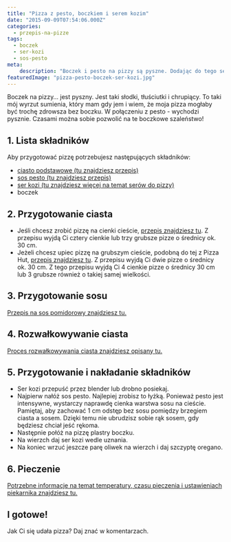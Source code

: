 ```yaml
---
title: "Pizza z pesto, boczkiem i serem kozim"
date: "2015-09-09T07:54:06.000Z"
categories: 
  - przepis-na-pizze
tags: 
  - boczek
  - ser-kozi
  - sos-pesto
meta: 
    description: "Boczek i pesto na pizzy są pyszne. Dodając do tego ser kozi, jest to połączenie grzechu warte. Spróbuj pizzy z pesto, boczkiem i serem kozim."
featuredImage: "pizza-pesto-boczek-ser-kozi.jpg"
---
```


Boczek na pizzy… jest pyszny. Jest taki słodki, tłuściutki i chrupiący. To taki mój wyrzut sumienia, który mam gdy jem i wiem, że moja pizza mogłaby być trochę zdrowsza bez boczku. W połączeniu z pesto - wychodzi pysznie. Czasami można sobie pozwolić na te boczkowe szaleństwo!

## 1\. Lista składników

Aby przygotować pizzę potrzebujesz następujących składników:

- <a title="Przepis na ciasto podstawowe" href="/przepis-na-ciasto-na-pizze/">ciasto podstawowe (tu znajdziesz przepis)</a>
- <a title="Przepis na sos pesto" href="/sos-pesto/">sos pesto (tu znajdziesz przepis)</a>
- <a title="Ser do pizzy" href="/jaki-ser-wybrac-do-pizzy/">ser kozi (tu znajdziesz więcej na temat serów do pizzy)</a>
- boczek

## 2\. Przygotowanie ciasta

- Jeśli chcesz zrobić pizzę na cienki cieście, <a title="Przepis na ciasto podstawowe" href="/przepis-na-ciasto-na-pizze/">przepis znajdziesz tu</a>. Z przepisu wyjdą Ci cztery cienkie lub trzy grubsze pizze o średnicy ok. 30 cm.
- Jeżeli chcesz upiec pizzę na grubszym cieście, podobną do tej z Pizza Hut, <a title="Przepis na pizzę na grubym cieście" href="/jak-zrobic-ciasto-na-pizze-jak-w-pizza-hut/">przepis znajdziesz tu</a>. Z przepisu wyjdą Ci dwie pizze o średnicy ok. 30 cm. Z tego przepisu wyjdą Ci 4 cienkie pizze o średnicy 30 cm lub 3 grubsze również o takiej samej wielkości.

## 3\. Przygotowanie sosu

<a title="Przepis na sos pomidorowy" href="/sos-pomidorowy/">Przepis na sos pomidorowy znajdziesz tu.</a>

## 4\. Rozwałkowywanie ciasta

<a title="Rozwałkowywanie ciasta" href="/jak-walkowac-ciasto-pizzy/">Proces rozwałkowywania ciasta znajdziesz opisany tu.</a>

## 5\. Przygotowanie i nakładanie składników

- Ser kozi przepuść przez blender lub drobno posiekaj.
- Najpierw nałóż sos pesto. Najlepiej zrobisz to łyżką. Ponieważ pesto jest intensywne, wystarczy naprawdę cienka warstwa sosu na cieście. Pamiętaj, aby zachować 1 cm odstęp bez sosu pomiędzy brzegiem ciasta a sosem. Dzięki temu nie ubrudzisz sobie rąk sosem, gdy będziesz chciał jeść rękoma.
- Następnie połóż na pizzę plastry boczku.
- Na wierzch daj ser kozi wedle uznania.
- Na koniec wrzuć jeszcze parę oliwek na wierzch i daj szczyptę oregano.

## 6\. Pieczenie

<a title="Jak ustawić piekarnik do pieczenia pizzy" href="/jak-ustawic-piekarnik-pieczenia-pizzy/">Potrzebne informacje na temat temperatury, czasu pieczenia i ustawieniach piekarnika znajdziesz tu.</a>

## I gotowe!

Jak Ci się udała pizza? Daj znać w komentarzach.

